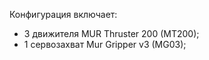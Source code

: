 Конфигурация включает:
- 3 движителя MUR Thruster 200 (MT200);
- 1 сервозахват Mur Gripper v3 (MG03);
